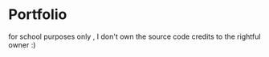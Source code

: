 # Portfolio
for school purposes only , I don't own the source code credits to the rightful owner :) 

